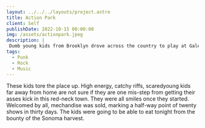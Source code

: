 ```yaml
---
layout: ../../../layouts/project.astro
title: Action Park
client: Self
publishDate: 2022-10-15 00:00:00
img: /assets/actionpark.jpeg
description: |
 Dumb young kids from Brooklyn drove across the country to play at Gale's Central Club
tags:
  - Punk
  - Rock
  - Music
---
```

 
These kids tore the place up. High energy, catchy riffs, scaredyoung kids far away from home are not sure if they are one mis-step from getting their asses kick in this red-neck town. They were all smiles once they started. Welcomed by all, mechandise was sold, marking a half-way point of twenty shows in thirty days. The kids were going to be able to eat tonight from the bounty of the Sonoma harvest.